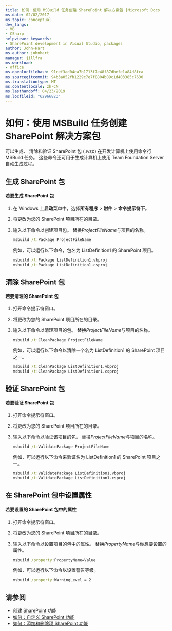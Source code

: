 ```yaml
---
title: 如何：使用 MSBuild 任务创建 SharePoint 解决方案包 |Microsoft Docs
ms.date: 02/02/2017
ms.topic: conceptual
dev_langs:
- VB
- CSharp
helpviewer_keywords:
- SharePoint development in Visual Studio, packages
author: John-Hart
ms.author: johnhart
manager: jillfra
ms.workload:
- office
ms.openlocfilehash: 91cef3ad04ca7b1713f7e48f87dbefe1a84d8fca
ms.sourcegitcommit: 94b3a052fb1229c7e7f8804b09c1d403385c7630
ms.translationtype: MT
ms.contentlocale: zh-CN
ms.lasthandoff: 04/23/2019
ms.locfileid: "62966823"
---
```

# <a name="how-to-create-a-sharepoint-solution-package-by-using-msbuild-tasks"></a>如何：使用 MSBuild 任务创建 SharePoint 解决方案包
  可以生成、 清除和验证 SharePoint 包 (*.wsp*) 在开发计算机上使用命令行 MSBuild 任务。 这些命令还可用于生成计算机上使用 Team Foundation Server 自动生成过程。

## <a name="build-a-sharepoint-package"></a>生成 SharePoint 包

#### <a name="to-build-a-sharepoint-package"></a>若要生成 SharePoint 包

1. 在 Windows 上**启动**菜单中，选择**所有程序** > **附件** > **命令提示符下**。

2. 将更改为您的 SharePoint 项目所在的目录。

3. 输入以下命令以创建项目包。 替换*ProjectFileName*与项目的名称。

    ```cmd
    msbuild /t:Package ProjectFileName
    ```

     例如，可以运行以下命令，包名为 ListDefinition1 的 SharePoint 项目。

    ```cmd
    msbuild /t:Package ListDefinition1.vbproj
    msbuild /t:Package ListDefinition1.csproj
    ```

## <a name="clean-a-sharepoint-package"></a>清除 SharePoint 包

#### <a name="to-clean-a-sharepoint-package"></a>若要清理的 SharePoint 包

1. 打开命令提示符窗口。

2. 将更改为您的 SharePoint 项目所在的目录。

3. 输入以下命令以清理项目的包。 替换*ProjectFileName*与项目的名称。

    ```cmd
    msbuild /t:CleanPackage ProjectFileName
    ```

     例如，可以运行以下命令以清除一个名为 ListDefinition1 的 SharePoint 项目之一。

    ```cmd
    msbuild /t:CleanPackage ListDefinition1.vbproj
    msbuild /t:CleanPackage ListDefinition1.csproj
    ```

## <a name="validate-a-sharepoint-package"></a>验证 SharePoint 包

#### <a name="to-validate-a-sharepoint-package"></a>若要验证 SharePoint 包

1. 打开命令提示符窗口。

2. 将更改为您的 SharePoint 项目所在的目录。

3. 输入以下命令以验证该项目的包。 替换*ProjectFileName*与项目的名称。

    ```cmd
    msbuild /t:ValidatePackage ProjectFileName
    ```

     例如，可以运行以下命令来验证名为 ListDefinition1 的 SharePoint 项目之一。

    ```cmd
    msbuild /t:ValidatePackage ListDefinition1.vbproj
    msbuild /t:ValidatePackage ListDefinition1.csproj
    ```

## <a name="set-properties-in-a-sharepoint-package"></a>在 SharePoint 包中设置属性

#### <a name="to-set-a-property-in-a-sharepoint-package"></a>若要设置的 SharePoint 包中的属性

1. 打开命令提示符窗口。

2. 将更改为您的 SharePoint 项目所在的目录。

3. 输入以下命令以设置项目的包中的属性。 替换*PropertyName*与你想要设置的属性。

    ```cmd
    msbuild /property:PropertyName=Value
    ```

     例如，可以运行以下命令以设置警告等级。

    ```cmd
    msbuild /property:WarningLevel = 2
    ```

## <a name="see-also"></a>请参阅
- [创建 SharePoint 功能](../sharepoint/creating-sharepoint-features.md)
- [如何：自定义 SharePoint 功能](../sharepoint/how-to-customize-a-sharepoint-feature.md)
- [如何：添加和删除项 SharePoint 功能](../sharepoint/how-to-add-and-remove-items-to-sharepoint-features.md)

